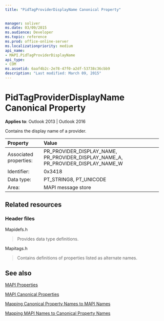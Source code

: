 ```yaml
---
title: "PidTagProviderDisplayName Canonical Property"
 
 
manager: soliver
ms.date: 03/09/2015
ms.audience: Developer
ms.topic: reference
ms.prod: office-online-server
ms.localizationpriority: medium
api_name:
- MAPI.PidTagProviderDisplayName
api_type:
- COM
ms.assetid: 6aaf4b2c-2e78-47f0-a2df-53738c36cbb9
description: "Last modified: March 09, 2015"
---
```


# PidTagProviderDisplayName Canonical Property

  
  
**Applies to**: Outlook 2013 | Outlook 2016 
  
Contains the display name of a provider.
  
|Property |Value |
|:-----|:-----|
|Associated properties:  <br/> |PR_PROVIDER_DISPLAY_NAME, PR_PROVIDER_DISPLAY_NAME_A, PR_PROVIDER_DISPLAY_NAME_W  <br/> |
|Identifier:  <br/> |0x3418  <br/> |
|Data type:  <br/> |PT_STRING8, PT_UNICODE  <br/> |
|Area:  <br/> |MAPI message store  <br/> |
   
## Related resources

### Header files

Mapidefs.h
  
> Provides data type definitions.
    
Mapitags.h
  
> Contains definitions of properties listed as alternate names.
    
## See also



[MAPI Properties](mapi-properties.md)
  
[MAPI Canonical Properties](mapi-canonical-properties.md)
  
[Mapping Canonical Property Names to MAPI Names](mapping-canonical-property-names-to-mapi-names.md)
  
[Mapping MAPI Names to Canonical Property Names](mapping-mapi-names-to-canonical-property-names.md)

